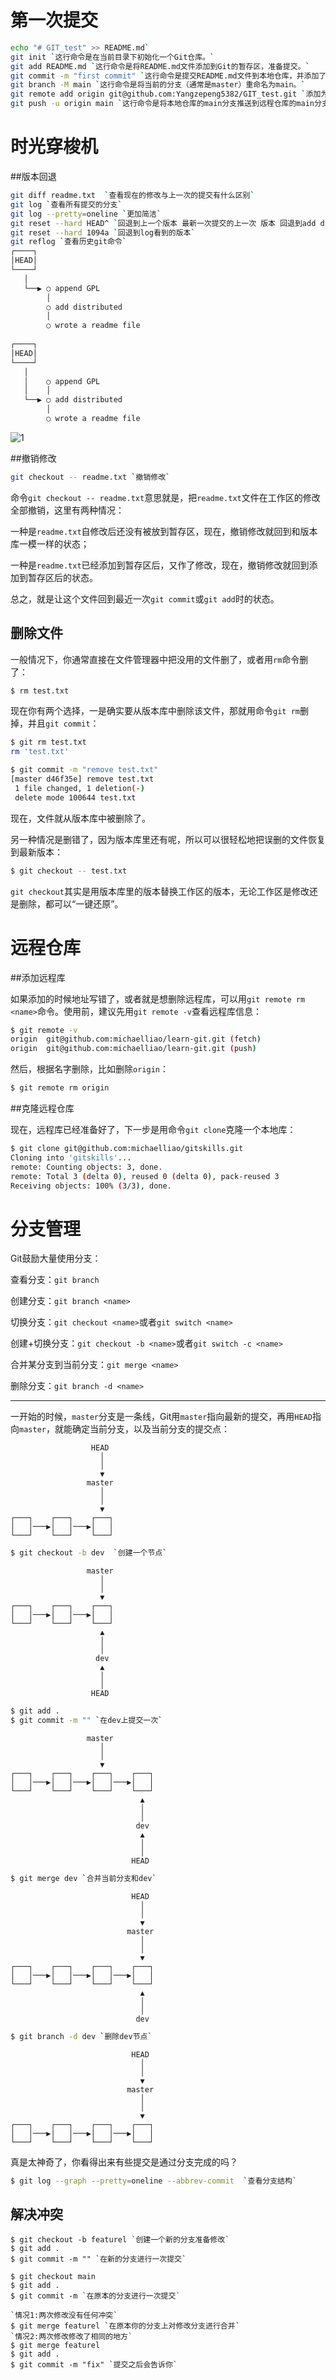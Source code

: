 # 第一次提交

```bash
echo "# GIT_test" >> README.md`
git init `这行命令是在当前目录下初始化一个Git仓库。`
git add README.md `这行命令是将README.md文件添加到Git的暂存区，准备提交。`
git commit -m "first commit" `这行命令是提交README.md文件到本地仓库，并添加了一条提交信息 "first commit"。`
git branch -M main `这行命令是将当前的分支（通常是master）重命名为main。`
git remote add origin git@github.com:Yangzepeng5382/GIT_test.git `添加为本地仓库的远程仓库，并将其命名为origin。`
git push -u origin main `这行命令是将本地仓库的main分支推送到远程仓库的main分支，并将它们关联起来。`
```


# 时光穿梭机

##版本回退

```bash
git diff readme.txt  `查看现在的修改与上一次的提交有什么区别`
git log `查看所有提交的分支`
git log --pretty=oneline `更加简洁`
git reset --hard HEAD^ `回退到上一个版本 最新一次提交的上一次 版本 回退到add distributed` 
git reset --hard 1094a `回退到log看到的版本`                
git reflog `查看历史git命令`
┌────┐
│HEAD│
└────┘
   │
   └──▶ ○ append GPL
        │
        ○ add distributed
        │
        ○ wrote a readme file
        
┌────┐											
│HEAD│                   
└────┘
   │
   │    ○ append GPL
   │    │
   └──▶ ○ add distributed
        │
        ○ wrote a readme file
```



![1](./tupian/1.png)

##撤销修改

```bash
git checkout -- readme.txt `撤销修改`
```

命令`git checkout -- readme.txt`意思就是，把`readme.txt`文件在工作区的修改全部撤销，这里有两种情况：

一种是`readme.txt`自修改后还没有被放到暂存区，现在，撤销修改就回到和版本库一模一样的状态；

一种是`readme.txt`已经添加到暂存区后，又作了修改，现在，撤销修改就回到添加到暂存区后的状态。

总之，就是让这个文件回到最近一次`git commit`或`git add`时的状态。

## 删除文件

一般情况下，你通常直接在文件管理器中把没用的文件删了，或者用`rm`命令删了：

```bash
$ rm test.txt
```

现在你有两个选择，一是确实要从版本库中删除该文件，那就用命令`git rm`删掉，并且`git commit`：

```bash
$ git rm test.txt
rm 'test.txt'

$ git commit -m "remove test.txt"
[master d46f35e] remove test.txt
 1 file changed, 1 deletion(-)
 delete mode 100644 test.txt
```

现在，文件就从版本库中被删除了。

另一种情况是删错了，因为版本库里还有呢，所以可以很轻松地把误删的文件恢复到最新版本：

```bash
$ git checkout -- test.txt
```

`git checkout`其实是用版本库里的版本替换工作区的版本，无论工作区是修改还是删除，都可以“一键还原”。

# 远程仓库

##添加远程库

如果添加的时候地址写错了，或者就是想删除远程库，可以用`git remote rm <name>`命令。使用前，建议先用`git remote -v`查看远程库信息：

```bash
$ git remote -v
origin  git@github.com:michaelliao/learn-git.git (fetch)
origin  git@github.com:michaelliao/learn-git.git (push)
```

然后，根据名字删除，比如删除`origin`：

```bash
$ git remote rm origin
```

##克隆远程仓库

现在，远程库已经准备好了，下一步是用命令`git clone`克隆一个本地库：

```bash
$ git clone git@github.com:michaelliao/gitskills.git
Cloning into 'gitskills'...
remote: Counting objects: 3, done.
remote: Total 3 (delta 0), reused 0 (delta 0), pack-reused 3
Receiving objects: 100% (3/3), done.
```

# 分支管理

Git鼓励大量使用分支：

查看分支：`git branch`

创建分支：`git branch <name>`

切换分支：`git checkout <name>`或者`git switch <name>`

创建+切换分支：`git checkout -b <name>`或者`git switch -c <name>`

合并某分支到当前分支：`git merge <name>`

删除分支：`git branch -d <name>`



***

一开始的时候，`master`分支是一条线，Git用`master`指向最新的提交，再用`HEAD`指向`master`，就能确定当前分支，以及当前分支的提交点：

```ascii
                  HEAD
                    │
                    │
                    ▼
                 master
                    │
                    │
                    ▼
┌───┐    ┌───┐    ┌───┐
│   │───▶│   │───▶│   │
└───┘    └───┘    └───┘
```

```bash
$ git checkout -b dev  `创建一个节点`
```

```ascii
                 master
                    │
                    │
                    ▼
┌───┐    ┌───┐    ┌───┐
│   │───▶│   │───▶│   │
└───┘    └───┘    └───┘
                    ▲
                    │
                    │
                   dev
                    ▲
                    │
                    │
                  HEAD
```

```bash
$ git add .
$ git commit -m "" `在dev上提交一次` 
```



```ascii
                 master
                    │
                    │
                    ▼
┌───┐    ┌───┐    ┌───┐    ┌───┐
│   │───▶│   │───▶│   │───▶│   │
└───┘    └───┘    └───┘    └───┘
                             ▲
                             │
                             │
                            dev
                             ▲
                             │
                             │
                           HEAD
```

```bash
$ git merge dev `合并当前分支和dev`
```

```ascii
                           HEAD
                             │
                             │
                             ▼
                          master
                             │
                             │
                             ▼
┌───┐    ┌───┐    ┌───┐    ┌───┐
│   │───▶│   │───▶│   │───▶│   │
└───┘    └───┘    └───┘    └───┘
                             ▲
                             │
                             │
                            dev
```

```bash
$ git branch -d dev `删除dev节点`
```

```ascii
                           HEAD
                             │
                             │
                             ▼
                          master
                             │
                             │
                             ▼
┌───┐    ┌───┐    ┌───┐    ┌───┐
│   │───▶│   │───▶│   │───▶│   │
└───┘    └───┘    └───┘    └───┘
```

真是太神奇了，你看得出来有些提交是通过分支完成的吗？

``` bash
$ git log --graph --pretty=oneline --abbrev-commit  `查看分支结构`
```

## 解决冲突

```
$ git checkout -b featurel `创建一个新的分支准备修改`
$ git add .
$ git commit -m "" `在新的分支进行一次提交`
```

```
$ git checkout main
$ git add .
$ git commit -m `在原本的分支进行一次提交`
```

```
`情况1:两次修改没有任何冲突`
$ git merge featurel `在原本你的分支上对修改分支进行合并`
`情况2:两次修改修改了相同的地方`
$ git merge featurel
$ git add .
$ git commit -m "fix" `提交之后会告诉你`
```




